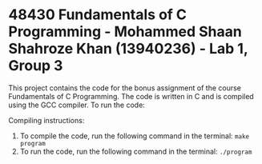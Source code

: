 # 48430 Fundamentals of C Programming - Mohammed Shaan Shahroze Khan (13940236) - Lab 1, Group 3

This project contains the code for the bonus assignment of the course Fundamentals of C Programming. The code is written in C and is compiled using the GCC compiler. To run the code:

Compiling instructions:

1. To compile the code, run the following command in the terminal: `make program`
2. To run the code, run the following command in the terminal: `./program`
